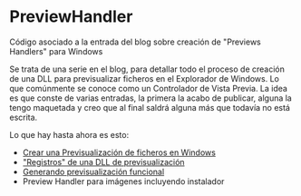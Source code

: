 # PreviewHandler
Código asociado a la entrada del blog sobre creación de "Previews Handlers" para Windows

Se trata de una serie en el blog, para detallar todo el proceso de creación de una DLL para previsualizar ficheros en el Explorador de Windows. Lo que comúnmente se conoce como un Controlador de Vista Previa.
La idea es que conste de varias entradas, la primera la acabo de publicar, alguna la tengo maquetada y creo que al final saldrá alguna más que todavía no está escrita.

Lo que hay hasta ahora es esto:

- [Crear una Previsualización de ficheros en Windows](https://neftali.clubdelphi.com/i-creando-una-dll-de-previsualizacion-de-ficheros-preview-handler/)
- ["Registros" de una DLL de previsualización](https://neftali.clubdelphi.com/ii-registros-de-una-dll-de-previsualizacion-previewhandler/)
- [Generando previsualización funcional](https://neftali.clubdelphi.com/generando-una-previsualizacion-funcional/)
- Preview Handler para imágenes incluyendo instalador